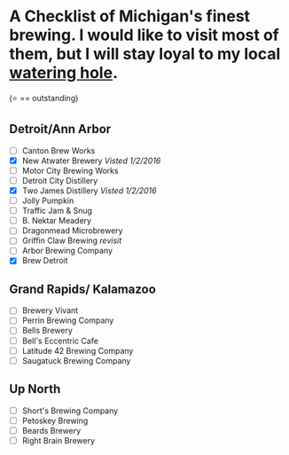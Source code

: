 # A Checklist of Michigan's finest brewing. I would like to visit most of them, but I will stay loyal to my local [watering hole](http://libertystreetbeer.com/).

(:star: == outstanding)

Detroit/Ann Arbor
---
- [ ] Canton Brew Works
- [x] New Atwater Brewery *Visted 1/2/2016*
- [ ] Motor City Brewing Works
- [ ] Detroit City Distillery
- [x] Two James Distillery *Visted 1/2/2016*
- [ ] Jolly Pumpkin
- [ ] Traffic Jam & Snug
- [ ] B. Nektar Meadery
- [ ] Dragonmead Microbrewery
- [ ] Griffin Claw Brewing *revisit*
- [ ] Arbor Brewing Company
- [x] Brew Detroit

Grand Rapids/ Kalamazoo
---
- [ ] Brewery Vivant
- [ ] Perrin Brewing Company
- [ ] Bells Brewery
- [ ] Bell's Eccentric Cafe
- [ ] Latitude 42 Brewing Company
- [ ] Saugatuck Brewing Company

Up North
---
- [ ] Short's Brewing Company
- [ ] Petoskey Brewing
- [ ] Beards Brewery
- [ ] Right Brain Brewery
